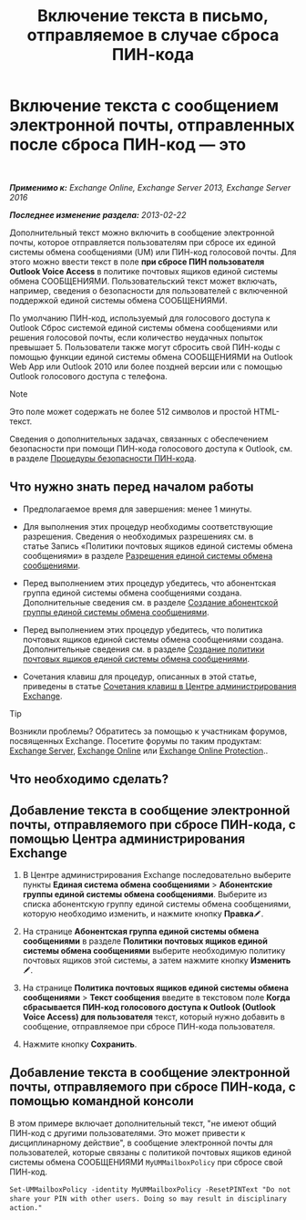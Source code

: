 ﻿---
title: 'Включение текста в письмо, отправляемое в случае сброса ПИН-кода'
TOCTitle: Включение текста с сообщением электронной почты, отправленных после сброса ПИН-код — это
ms:assetid: f7a4d775-a588-412f-ac2c-11ab1a5c67eb
ms:mtpsurl: https://technet.microsoft.com/ru-ru/library/Bb201750(v=EXCHG.150)
ms:contentKeyID: 51408100
ms.date: 05/22/2018
mtps_version: v=EXCHG.150
ms.translationtype: MT
---

# Включение текста с сообщением электронной почты, отправленных после сброса ПИН-код — это

 

_**Применимо к:** Exchange Online, Exchange Server 2013, Exchange Server 2016_

_**Последнее изменение раздела:** 2013-02-22_

Дополнительный текст можно включить в сообщение электронной почты, которое отправляется пользователям при сбросе их единой системы обмена сообщениями (UM) или ПИН-код голосовой почты. Для этого можно ввести текст в поле **при сбросе ПИН пользователя Outlook Voice Access** в политике почтовых ящиков единой системы обмена СООБЩЕНИЯМИ. Пользовательский текст может включать, например, сведения о безопасности для пользователей с включенной поддержкой единой системы обмена СООБЩЕНИЯМИ.

По умолчанию ПИН-код, используемый для голосового доступа к Outlook Сброс системой единой системы обмена сообщениями или решения голосовой почты, если количество неудачных попыток превышает 5. Пользователи также могут сбросить свой ПИН-коды с помощью функции единой системы обмена СООБЩЕНИЯМИ на Outlook Web App или Outlook 2010 или более поздней версии или с помощью Outlook голосового доступа с телефона.

> [!NOTE]  
> Это поле может содержать не более 512 символов и простой HTML-текст.


Сведения о дополнительных задачах, связанных с обеспечением безопасности при помощи ПИН-кода голосового доступа к Outlook, см. в разделе [Процедуры безопасности ПИН-кода](pin-security-procedures-exchange-2013-help.md).

## Что нужно знать перед началом работы

  - Предполагаемое время для завершения: менее 1 минуты.

  - Для выполнения этих процедур необходимы соответствующие разрешения. Сведения о необходимых разрешениях см. в статье Запись «Политики почтовых ящиков единой системы обмена сообщениями» в разделе [Разрешения единой системы обмена сообщениями](unified-messaging-permissions-exchange-2013-help.md).

  - Перед выполнением этих процедур убедитесь, что абонентская группа единой системы обмена сообщениями создана. Дополнительные сведения см. в разделе [Создание абонентской группы единой системы обмена сообщениями](create-a-um-dial-plan-exchange-2013-help.md).

  - Перед выполнением этих процедур убедитесь, что политика почтовых ящиков единой системы обмена сообщениями создана. Дополнительные сведения см. в разделе [Создание политики почтовых ящиков единой системы обмена сообщениями](create-a-um-mailbox-policy-exchange-2013-help.md).

  - Сочетания клавиш для процедур, описанных в этой статье, приведены в статье [Сочетания клавиш в Центре администрирования Exchange](keyboard-shortcuts-in-the-exchange-admin-center-exchange-online-protection-help.md).

> [!TIP]  
> Возникли проблемы? Обратитесь за помощью к участникам форумов, посвященных Exchange. Посетите форумы по таким продуктам: <a href="https://go.microsoft.com/fwlink/p/?linkid=60612">Exchange Server</a>, <a href="https://go.microsoft.com/fwlink/p/?linkid=267542">Exchange Online</a> или <a href="https://go.microsoft.com/fwlink/p/?linkid=285351">Exchange Online Protection</a>..


## Что необходимо сделать?

## Добавление текста в сообщение электронной почты, отправляемого при сбросе ПИН-кода, с помощью Центра администрирования Exchange

1.  В Центре администрирования Exchange последовательно выберите пункты **Единая система обмена сообщениями** \> **Абонентские группы единой системы обмена сообщениями**. Выберите из списка абонентскую группу единой системы обмена сообщениями, которую необходимо изменить, и нажмите кнопку **Правка**![Значок редактирования](images/Bb124582.6f53ccb2-1f13-4c02-bea0-30690e6ea71d(EXCHG.150).gif "Значок редактирования").

2.  На странице **Абонентская группа единой системы обмена сообщениями** в разделе **Политики почтовых ящиков единой системы обмена сообщениями** выберите необходимую политику почтовых ящиков этой системы, а затем нажмите кнопку **Изменить**![Значок редактирования](images/Bb124582.6f53ccb2-1f13-4c02-bea0-30690e6ea71d(EXCHG.150).gif "Значок редактирования").

3.  На странице **Политика почтовых ящиков единой системы обмена сообщениями** \> **Текст сообщения** введите в текстовом поле **Когда сбрасывается ПИН-код голосового доступа к Outlook (Outlook Voice Access) для пользователя** текст, который нужно добавить в сообщение, отправляемое при сбросе ПИН-кода пользователя.

4.  Нажмите кнопку **Сохранить**.

## Добавление текста в сообщение электронной почты, отправляемого при сбросе ПИН-кода, с помощью командной консоли

В этом примере включает дополнительный текст, "не имеют общий ПИН-код с другими пользователями. Это может привести к дисциплинарному действие", в сообщение электронной почты для пользователей, которые связаны с политикой почтовых ящиков единой системы обмена СООБЩЕНИЯМИ `MyUMMailboxPolicy` при сбросе свой ПИН-код.

    Set-UMMailboxPolicy -identity MyUMMailboxPolicy -ResetPINText "Do not share your PIN with other users. Doing so may result in disciplinary action."

